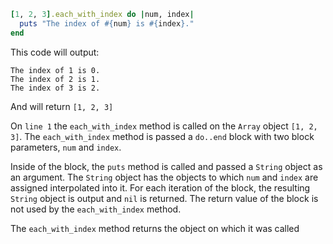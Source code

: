 ```ruby
[1, 2, 3].each_with_index do |num, index|
  puts "The index of #{num} is #{index}."
end
```

This code will output:

```
The index of 1 is 0.
The index of 2 is 1.
The index of 3 is 2.
```

And will return `[1, 2, 3]`

On `line 1` the `each_with_index` method is called on the `Array` object 
`[1, 2, 3]`. The `each_with_index` method is passed a `do..end` block with two
block parameters, `num` and `index`.

Inside of the block, the `puts` method is called and passed a `String` object as
an argument. The `String` object has the objects to which `num` and `index` are
assigned interpolated into it. For each iteration of the block, the resulting
`String` object is output and `nil` is returned. The return value of the block
is not used by the `each_with_index` method.

The `each_with_index` method returns the object on which it was called
